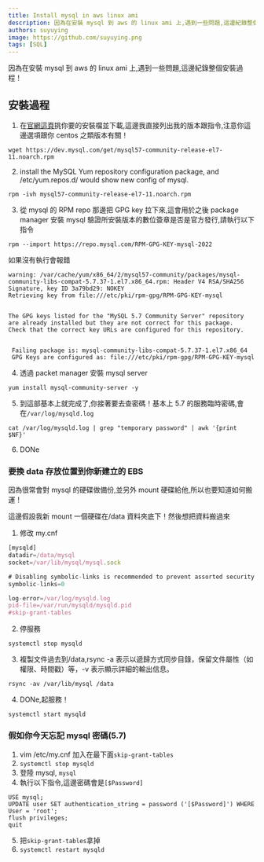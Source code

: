 ```yaml
---
title: Install mysql in aws linux ami
description: 因為在安裝 mysql 到 aws 的 linux ami 上,遇到一些問題,這邊紀錄整個安裝過程！以及要改my.cnf搬移data位置要做的設定！
authors: suyuying
image: https://github.com/suyuying.png
tags: [SQL]
---
```


因為在安裝 mysql 到 aws 的 linux ami 上,遇到一些問題,這邊紀錄整個安裝過程！

## 安裝過程

1. 在[官網這頁](https://dev.mysql.com/downloads/repo/yum/)挑你要的安裝檔並下載,這邊我直接列出我的版本跟指令,注意你這邊選項跟你 centos 之類版本有關！

```
wget https://dev.mysql.com/get/mysql57-community-release-el7-11.noarch.rpm
```

2. install the MySQL Yum repository configuration package, and /etc/yum.repos.d/ would show new config of mysql.

```
rpm -ivh mysql57-community-release-el7-11.noarch.rpm
```

3. 從 mysql 的 RPM repo 那邊把 GPG key 拉下來,這會用於之後 package manager 安裝 mysql 驗證所安裝版本的數位簽章是否是官方發行,請執行以下指令

```
rpm --import https://repo.mysql.com/RPM-GPG-KEY-mysql-2022
```

如果沒有執行會報錯

```
warning: /var/cache/yum/x86_64/2/mysql57-community/packages/mysql-community-libs-compat-5.7.37-1.el7.x86_64.rpm: Header V4 RSA/SHA256 Signature, key ID 3a79bd29: NOKEY
Retrieving key from file:///etc/pki/rpm-gpg/RPM-GPG-KEY-mysql


The GPG keys listed for the "MySQL 5.7 Community Server" repository are already installed but they are not correct for this package.
Check that the correct key URLs are configured for this repository.


 Failing package is: mysql-community-libs-compat-5.7.37-1.el7.x86_64
 GPG Keys are configured as: file:///etc/pki/rpm-gpg/RPM-GPG-KEY-mysql
```

4. 透過 packet manager 安裝 mysql server

```
yum install mysql-community-server -y
```

5. 到這部基本上就完成了,你接著要去查密碼！基本上 5.7 的服務臨時密碼,會在`/var/log/mysqld.log`

```
cat /var/log/mysqld.log | grep "temporary password" | awk '{print $NF}'
```

6.  DONe

### 要換 data 存放位置到你新建立的 EBS

因為很常會對 mysql 的硬碟做備份,並另外 mount 硬碟給他,所以也要知道如何搬運！

這邊假設我新 mount 一個硬碟在/data 資料夾底下！然後想把資料搬過來

1. 修改 my.cnf

```jsx title="/etc/my.cnf"
[mysqld]
datadir=/data/mysql
socket=/var/lib/mysql/mysql.sock

# Disabling symbolic-links is recommended to prevent assorted security risks
symbolic-links=0

log-error=/var/log/mysqld.log
pid-file=/var/run/mysqld/mysqld.pid
#skip-grant-tables
```

2. 停服務

```
systemctl stop mysqld
```

3. 複製文件過去到/data,rsync -a 表示以遞歸方式同步目錄，保留文件屬性（如權限、時間戳）等，-v 表示顯示詳細的輸出信息。

```
rsync -av /var/lib/mysql /data
```

4. DONe,起服務！

```
systemctl start mysqld
```

### 假如你今天忘記 mysql 密碼(5.7)

1. vim /etc/my.cnf 加入在最下面`skip-grant-tables`
2. `systemctl stop mysqld`
3. 登陸 mysql, `mysql`
4. 執行以下指令,這邊密碼會是`[$Password]`

```
USE mysql;
UPDATE user SET authentication_string = password ('[$Password]') WHERE User = 'root';
flush privileges;
quit
```

5. 把`skip-grant-tables`拿掉
6. `systemctl restart mysqld`
